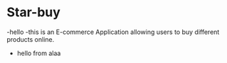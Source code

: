 # Star-buy
 -hello 
 -this is an E-commerce Application allowing users to buy different products online.
 - hello from alaa